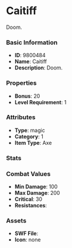 # Caitiff

Doom.

### Basic Information

- **ID**: 9800484
- **Name**: Caitiff
- **Description**: Doom.

### Properties

- **Bonus**: 20
- **Level Requirement**: 1

### Attributes

- **Type**: magic     
- **Category**: 1
- **Item Type**: Axe

### Stats


### Combat Values

- **Min Damage**: 100
- **Max Damage**: 200
- **Critical**: 30
- **Resistances**: 

### Assets

- **SWF File**: 
- **Icon**: none

